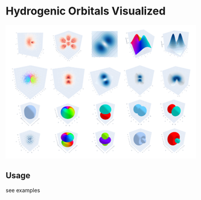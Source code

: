 # Hydrogenic Orbitals Visualized

![Hydrogenic Orbitals Visualized](assets/1.png)

## Usage

see examples
